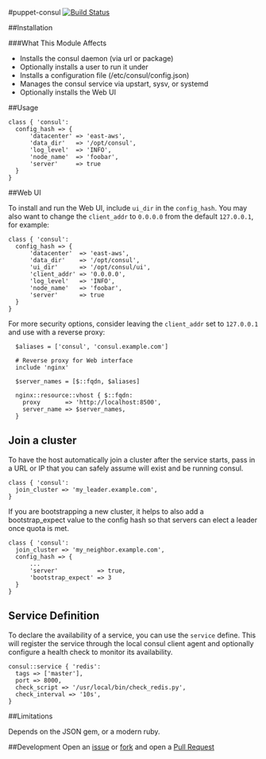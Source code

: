 #puppet-consul
[![Build Status](https://travis-ci.org/solarkennedy/puppet-consul.png)](https://travis-ci.org/solarkennedy/puppet-consul)

##Installation

###What This Module Affects

* Installs the consul daemon (via url or package)
* Optionally installs a user to run it under
* Installs a configuration file (/etc/consul/config.json)
* Manages the consul service via upstart, sysv, or systemd
* Optionally installs the Web UI

##Usage

```puppet
class { 'consul':
  config_hash => {
      'datacenter' => 'east-aws',
      'data_dir'   => '/opt/consul',
      'log_level'  => 'INFO',
      'node_name'  => 'foobar',
      'server'     => true
  }
}
```

##Web UI

To install and run the Web UI, include `ui_dir` in the `config_hash`.  You may also 
want to change the `client_addr` to `0.0.0.0` from the default `127.0.0.1`, 
for example:
```puppet
class { 'consul':
  config_hash => {
      'datacenter'  => 'east-aws',
      'data_dir'    => '/opt/consul',
      'ui_dir'      => '/opt/consul/ui',
      'client_addr' => '0.0.0.0',
      'log_level'   => 'INFO',
      'node_name'   => 'foobar',
      'server'      => true
  }
}
```
For more security options, consider leaving the `client_addr` set to `127.0.0.1`
and use with a reverse proxy:
```puppet
  $aliases = ['consul', 'consul.example.com']

  # Reverse proxy for Web interface
  include 'nginx'

  $server_names = [$::fqdn, $aliases]

  nginx::resource::vhost { $::fqdn:
    proxy       => 'http://localhost:8500',
    server_name => $server_names,
  }
```

## Join a cluster

To have the host automatically join a cluster after the service starts, pass
in a URL or IP that you can safely assume will exist and be running consul.
```puppet
class { 'consul':
  join_cluster => 'my_leader.example.com',
}
```

If you are bootstrapping a new cluster, it helps to also add a bootstrap_expect
value to the config hash so that servers can elect a leader once quota is met.
```puppet
class { 'consul':
  join_cluster => 'my_neighbor.example.com',
  config_hash => {
      ...
      'server'           => true,
      'bootstrap_expect' => 3
  }
}
```

## Service Definition

To declare the availability of a service, you can use the `service` define. This 
will register the service through the local consul client agent and optionally 
configure a health check to monitor its availability.

```puppet
consul::service { 'redis':
  tags => ['master'],
  port => 8000,
  check_script => '/usr/local/bin/check_redis.py',
  check_interval => '10s',
}
```

##Limitations

Depends on the JSON gem, or a modern ruby.

##Development
Open an [issue](https://github.com/solarkennedy/puppet-consul/issues) or 
[fork](https://github.com/solarkennedy/puppet-consul/fork) and open a 
[Pull Request](https://github.com/solarkennedy/puppet-consul/pulls)
